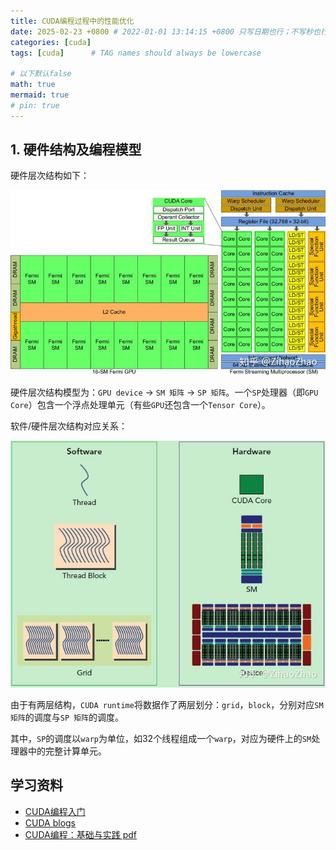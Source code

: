 ```yaml
---
title: CUDA编程过程中的性能优化
date: 2025-02-23 +0800 # 2022-01-01 13:14:15 +0800 只写日期也行；不写秒也行；这样也行 2022-03-09T00:55:42+08:00
categories: [cuda]
tags: [cuda]      # TAG names should always be lowercase

# 以下默认false
math: true
mermaid: true
# pin: true
---
```


## 1. 硬件结构及编程模型 ##

硬件层次结构如下：

![nvidia-hardware-hierarchy](/assets/images/cuda/20250223/Fermi架构的GPU结构图.jpg)

硬件层次结构模型为：`GPU device` -> `SM 矩阵` -> `SP 矩阵`。一个`SP`处理器（即`GPU Core`）包含一个浮点处理单元（有些`GPU`还包含一个`Tensor Core`）。

软件/硬件层次结构对应关系：

![software-hardware-hierarchy](/assets/images/cuda/20250223/CUDA软硬件层级对比.jpg)

由于有两层结构，`CUDA runtime`将数据作了两层划分：`grid`，`block`，分别对应`SM 矩阵`的调度与`SP 矩阵`的调度。

其中，`SP`的调度以`warp`为单位，如32个线程组成一个`warp`，对应为硬件上的`SM`处理器中的完整计算单元。

## 学习资料 ##

- [CUDA编程入门](https://www.zhihu.com/column/c_1188568938097819648)
- [CUDA blogs](https://ashburnlee.github.io/categories/CUDA/)
- [CUDA编程：基础与实践 pdf](/assets/pdf/cuda/CUDA编程：基础与实践.pdf)